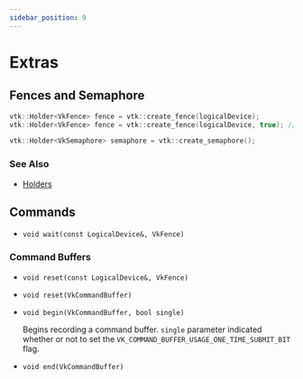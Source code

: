```yaml
---
sidebar_position: 9
---
```


# Extras

## Fences and Semaphore

```cpp
vtk::Holder<VkFence> fence = vtk::create_fence(logicalDevice);
vtk::Holder<VkFence> fence = vtk::create_fence(logicalDevice, true); // Create a pre-signaled fence

vtk::Holder<VkSemaphore> semaphore = vtk::create_semaphore();
```

### See Also

- [Holders](./lifecycle#holders)

## Commands

- `void wait(const LogicalDevice&, VkFence)`

### Command Buffers

- `void reset(const LogicalDevice&, VkFence)`
- `void reset(VkCommandBuffer)`
- `void begin(VkCommandBuffer, bool single)`

    Begins recording a command buffer. `single` parameter indicated whether or not to set the
    `VK_COMMAND_BUFFER_USAGE_ONE_TIME_SUBMIT_BIT` flag.

- `void end(VkCommandBuffer)`